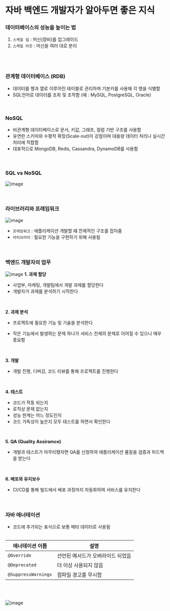 # 자바 백엔드 개발자가 알아두면 좋은 지식
### 데이터베이스의 성능을 높이는 법 
  1. `스케일 업` : 머신(장비)를 업그레이드 </br>
  2. `스케일 아웃` : 머신을 여러 대로 분리 </br>
</br></br></br>


### 관계형 데이터베이스 (RDB)
- 데이터를 행과 열로 이루어진 테이블로 관리하며 기본키를 사용해 각 행을 식별함
- SQL언어로 데이터를 조회 및 조작함 (예 : MySQL, PostgreSQL, Oracle)
</br>


### NoSQL
- 비관계형 데이터베이스로 문서, 키값, 그래프, 컬럼 기반 구조를 사용함
- 유연한 스키마와 수평적 확장(Scale-out)이 강점이며 대용량 데이터 처리나 실시간 처리에 적합함
- 대표적으로 MongoDB, Redis, Cassandra, DynamoDB를 사용함
</br></br></br>




### SQL vs NoSQL
![image](https://github.com/user-attachments/assets/df868316-69fa-4edb-b55b-809cd4e8a857)
</br></br></br>


### 라이브러리와 프레임워크 
![image](https://github.com/user-attachments/assets/844de0e2-6201-4431-8c14-bd04876410f6)
- `프레임워크` : 애플리케이션 개발할 떄 전체적인 구조를 잡아줌
- `라이브러리` : 필요한 기능을 구현하기 위해 사용됨
</br></br></br>


### 백엔드 개발자의 업무
![image](https://github.com/user-attachments/assets/dc585578-8d41-41fd-8173-87221c5b77d0)
**1. 과제 할당**
- 사업부, 마케팅, 개발팀에서 개발 과제를 할당한다
- 개발자가 과제를 분석하기 시작한다
</br>

**2. 과제 분석** </br>
- 프로젝트에 필요한 기능 및 기술을 분석한다 </br>
* 작은 기능에서 발생하는 문제 하나가 서비스 전체의 문제로 이어질 수 있으니 매우 중요함
</br>

**3. 개발** </br>
- 개발 진행, 디버깅, 코드 리뷰를 통해 프로젝트를 진행한다
</br>


**4. 테스트** </br>
- 코드가 작동 되는지
- 로직상 문제 없는지
- 성능 한계는 어느 정도인지
- 코드 가독성이 높은지
모두 테스트를 하면서 확인한다
</br>

**5. QA (Quality Assiramce)** </br>
- 개발과 테스트가 마무리됐자면 QA를 신청하여 애플리케이션 품질을 검증과 피드백을 받는다
</br>

**6. 배포와 유지보수** </br>
- CI/CD를 통해 빌드에서 배포 과정까지 자동화하여 서비스를 유지한다
</br></br></br>



### 자바 애너테이션
- 코드에 추가되는 표식으로 보통 메타 데이터로 사용됨 </br></br>


| 애너테이션 이름      | 설명                         |
|--------------------|----------------------------|
| `@Override`        | 선언된 메서드가 오버라이드 되었음   |
| `@Deprecated`      | 더 이상 사용되지 않음               |
| `@SuppressWarnings`| 컴파일 경고를 무시함               |

</br></br>

![image](https://github.com/user-attachments/assets/72d2aaca-4237-4468-abed-c0c1a5dbd687)






  
